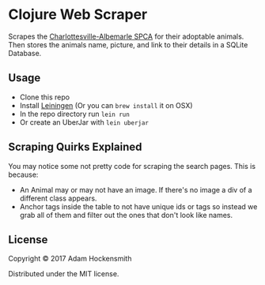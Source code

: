 # Clojure Web Scraper

Scrapes the [Charlottesville-Albemarle SPCA](http://caspca.org/) for their adoptable animals. Then stores the animals name, picture, and link to their details in a SQLite Database.

## Usage

* Clone this repo
* Install [Leiningen](https://leiningen.org/) (Or you can `brew install` it on OSX)
* In the repo directory run `lein run`
* Or create an UberJar with `lein uberjar`

## Scraping Quirks Explained

You may notice some not pretty code for scraping the search pages. This is because:
* An Animal may or may not have an image. If there's no image a div of a different class appears.
* Anchor tags inside the table to not have unique ids or tags so instead we grab all of them and filter out the ones that don't look like names.

## License

Copyright © 2017 Adam Hockensmith

Distributed under the MIT license.
